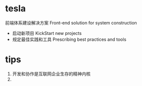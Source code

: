 # tesla

前端体系建设解决方案 Front-end solution for system construction
+ 启动新项目 KickStart new projects 
+ 规定最佳实践和工具 Prescribing best practices and tools 

# tips
1. 开发和协作是互联网企业生存的精神内核
2. 

